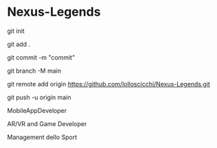 # Nexus-Legends

git init

git add .

git commit -m "commit"

git branch -M main

git remote add origin https://github.com/lolloscicchi/Nexus-Legends.git

git push -u origin main


MobileAppDeveloper

AR/VR and Game Developer

Management dello Sport
